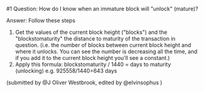 #1 Question: How do I know when an immature block will "unlock" (mature)?

Answer: Follow these steps
1. Get the values of the current block height ("blocks") and the "blockstomaturity" the distance to maturity of the transaction in question.  (i.e. the number of blocks between current block height and where it unlocks. You can see the number is decreasing all the time, and if you add it to the current block height you'll see a constant.)
2. Apply this formula: blockstomaturity / 1440 = days to maturity (unlocking)
   e.g. 925558/1440=643 days

(submitted by @J Oliver Westbrook, edited by @elvinsophus )
